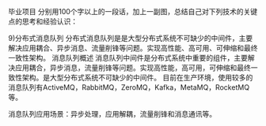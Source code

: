 毕业项目
分别用100个字以上的一段话，加上一副图，总结自己对下列技术的关键点的思考和经验认识：

9)分布式消息队列
分布式消息队列是是大型分布式系统不可缺少的中间件，主要解决应用耦合、异步消息、流量削锋等问题。实现高性能、高可用、可伸缩和最终一致性架构。
消息队列概述 消息队列中间件是分布式系统中重要的组件，主要解决应用耦合，异步消息，流量削锋等问题。实现高性能，高可用，可伸缩和最终一致性架构。是大型分布式系统不可缺少的中间件。 目前在生产环境，使用较多的消息队列有ActiveMQ，RabbitMQ，ZeroMQ，Kafka，MetaMQ，RocketMQ等。

消息队列应用场景：异步处理，应用解耦，流量削锋和消息通讯等。